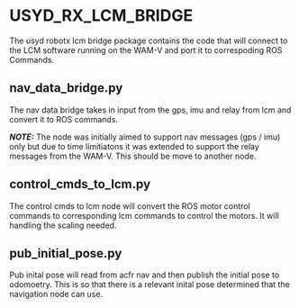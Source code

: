 # USYD_RX_LCM_BRIDGE

The usyd robotx lcm bridge package contains the code that will connect to the LCM software running on the WAM-V and port it to correspoding ROS Commands.

## nav_data_bridge.py

The nav data bridge takes in input from the gps, imu and relay from lcm and convert it to ROS commands.

**_NOTE:_**  The node was initially aimed to support nav messages (gps / imu) only but due to time limitiatons it was extended to support the relay messages from the WAM-V.  This should be move to another node.

## control_cmds_to_lcm.py

The control cmds to lcm node will convert the ROS motor control commands to corresponding lcm commands to control the motors. It will handling the scaling needed.

## pub_initial_pose.py

Pub inital pose will read from acfr nav and then publish the initial pose to odomoetry. This is so that there is a relevant inital pose determined that the navigation node can use. 